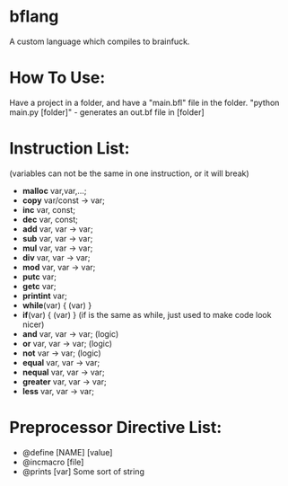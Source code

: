# bflang
A custom language which compiles to brainfuck.

# How To Use:
Have a project in a folder, and have a "main.bfl" file in the folder.
"python main.py [folder]" - generates an out.bf file in [folder] 

# Instruction List:
(variables can not be the same in one instruction, or it will break)
* **malloc** var,var,...;
* **copy** var/const -> var;
* **inc** var, const;
* **dec** var, const;
* **add** var, var -> var;
* **sub** var, var -> var;
* **mul** var, var -> var;
* **div** var, var -> var;
* **mod** var, var -> var;
* **putc** var;
* **getc** var;
* **printint** var;
* **while**(var) { (var) }
* **if**(var) { (var) } (if is the same as while, just used to make code look nicer)
* **and** var, var -> var; (logic)
* **or** var, var -> var; (logic)
* **not** var -> var; (logic)
* **equal** var, var -> var;
* **nequal** var, var -> var;
* **greater** var, var -> var;
* **less** var, var -> var;

# Preprocessor Directive List:
* @define [NAME] [value]
* @incmacro [file]
* @prints [var] Some sort of string